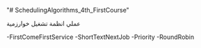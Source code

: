 "# SchedulingAlgorithms_4th_FirstCourse" 


عملي انظمة تشغيل خوارزمية 

-FirstComeFirstService
-ShortTextNextJob
-Priority
-RoundRobin
